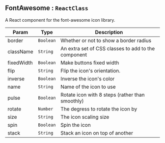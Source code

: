 <a name="module_FontAwesome"></a>
## FontAwesome : <code>ReactClass</code>
A React component for the font-awesome icon library.


| Param | Type | Description |
| --- | --- | --- |
| border | <code>Boolean</code> | Whether or not to show a border radius |
| className | <code>String</code> | An extra set of CSS classes to add to the component |
| fixedWidth | <code>Boolean</code> | Make buttons fixed width |
| flip | <code>String</code> | Flip the icon's orientation. |
| inverse | <code>Boolean</code> | Inverse the icon's color |
| name | <code>String</code> | Name of the icon to use |
| pulse | <code>Boolean</code> | Rotate icon with 8 steps (rather than smoothly) |
| rotate | <code>Number</code> | The degress to rotate the icon by |
| size | <code>String</code> | The icon scaling size |
| spin | <code>Boolean</code> | Spin the icon |
| stack | <code>String</code> | Stack an icon on top of another |

